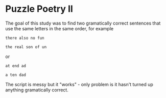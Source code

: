 # Puzzle Poetry II

The goal of this study was to find two gramatically correct sentences that use the same letters in the same order, for example

```there also no fun```

```the real son of un```

or

```at end ad```

```a ten dad```

The script is messy but it "works" - only problem is it hasn't turned up anything gramatically correct.
